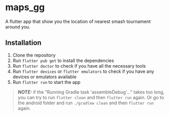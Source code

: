 #  maps_gg

A flutter app that show you the location of nearest smash tournament around you.

##  Installation

1. Clone the repository
2. Run `flutter pub get` to install the dependencies
3. Run `flutter doctor` to check if you have all the necessary tools
4. Run `flutter devices` or `flutter emulators` to check if you have any devices or emulators available
5. Run `flutter run` to start the app

> **_NOTE:_** if the "Running Gradle task 'assembleDebug'..." takes too long, you can try to run `flutter clean` and then `flutter run` again. Or go to the android folder and run `./gradlew clean` and then `flutter run` again.
